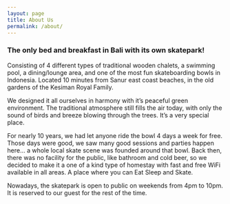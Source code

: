 ```yaml
---
layout: page
title: About Us
permalink: /about/
---
```


### The only bed and breakfast in Bali with its own skatepark!

Consisting of 4 different types of traditional wooden chalets, a swimming pool, a dining/lounge area, and one of the most fun skateboarding bowls in Indonesia. Located 10 minutes from Sanur east coast beaches, in the old gardens of the Kesiman Royal Family.

We designed it all ourselves in harmony with it’s peaceful green environment. The traditional atmosphere still fills the air today, with only the sound of birds and breeze blowing through the trees. It’s a very special place.

For nearly 10 years, we had let anyone ride the bowl 4 days a week for free. Those days were good, we saw many good sessions and parties happen here… a whole local skate scene was founded around that bowl. Back then, there was no facility for the public, like bathroom and cold beer, so we decided to make it a one of a kind type of homestay with fast and free WiFi available in all areas. A place where you can Eat Sleep and Skate.

Nowadays, the skatepark is open to public on weekends from 4pm to 10pm. It is reserved to our guest for the rest of the time.
